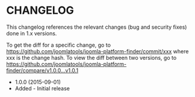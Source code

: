 CHANGELOG
=========

This changelog references the relevant changes (bug and security fixes) done in 1.x versions.

To get the diff for a specific change, go to https://github.com/joomlatools/joomla-platform-finder/commit/xxx where xxx is the
change hash. To view the diff between two versions, go to https://github.com/joomlatools/joomla-platform-finder/compare/v1.0.0...v1.0.1

* 1.0.0 (2015-09-01)
 * Added - Initial release